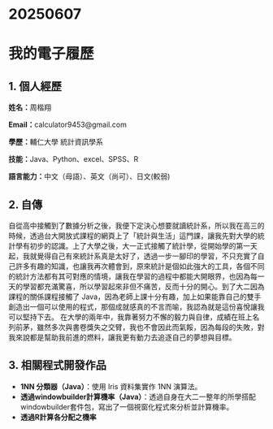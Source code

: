 # 20250607
</head>
<body>

  <h1>我的電子履歷</h1>
  <div class="section">
    <h2>1. 個人經歷</h2>
    <p><strong>姓名：</strong>周楷翔</p>
    <p><strong>Email：</strong>calculator9453@gmail.com</p>
    <p><strong>學歷：</strong>輔仁大學 統計資訊學系</p>
    <p><strong>技能：</strong>Java、Python、excel、SPSS、R</p>
    <p><strong>語言能力：</strong>中文（母語）、英文（尚可）、日文(較弱)</p>
  </div>

  <div class="section">
    <h2>2. 自傳</h2>
    <p>
      自從高中接觸到了數據分析之後，我便下定決心想要就讀統計系，所以我在高三的時候，透過台大開放式課程的網頁上了「統計與生活」這門課，讓我先對大學的統計學有初步的認識。上了大學之後，大一正式接觸了統計學，從開始學的第一天起，我就覺得自己有來統計系真是太好了，透過一步一腳印的學習，不只充實了自己許多有趣的知識，也讓我再次體會到，原來統計是個如此強大的工具，各個不同的統計方法都有其可對應的情境，讓我在學習的過程中都能大開眼界，也因為每一天的學習都充滿驚喜，所以學習起來非但不痛苦，反而十分的開心。到了大二因為課程的關係課程接觸了 Java，因為老師上課十分有趣，加上如果能靠自己的雙手創造出一個可以使用的程式，那個成就感真的不言而喻，我認為就是這份喜悅讓我可以堅持下去。     
      在大學的兩年中，我靠著努力不懈的毅力與自律，成績在班上名列前茅，雖然多次與書卷獎失之交臂，我也不會因此而氣餒，因為每段的失敗，對我來說都是幫助我前進的燃料，讓我更有動力去追逐自己的夢想與目標。
    </p>
  </div>

  <div class="section">
    <h2>3. 相關程式開發作品</h2>
    <ul>
      <li>
        <strong>1NN 分類器（Java）</strong>：使用 Iris 資料集實作 1NN 演算法。
      </li>
      <li>
           <strong>透過windowbuilder計算機率（Java）</strong>：透過自身在大二一整年的所學搭配windowbuilder套件包，寫出了一個視窗化程式來分析並計算機率。
      </li> 
      <li>
           <strong>透過R計算各分配之機率
      </li>
  </div>
</body>
</html>
